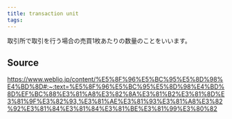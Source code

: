 ```yaml
---
title: transaction unit
tags: 
---
```


取引所で取引を行う場合の売買1枚あたりの数量のことをいいます。

## Source
https://www.weblio.jp/content/%E5%8F%96%E5%BC%95%E5%8D%98%E4%BD%8D#:~:text=%E5%8F%96%E5%BC%95%E5%8D%98%E4%BD%8D%EF%BC%88%E3%81%A8%E3%82%8A%E3%81%B2%E3%81%8D%E3%81%9F%E3%82%93,%E3%81%AE%E3%81%93%E3%81%A8%E3%82%92%E3%81%84%E3%81%84%E3%81%BE%E3%81%99%E3%80%82